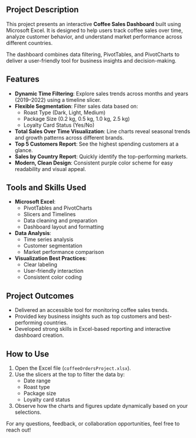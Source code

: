 
## Project Description
This project presents an interactive **Coffee Sales Dashboard** built using Microsoft Excel. It is designed to help users track coffee sales over time, analyze customer behavior, and understand market performance across different countries.

The dashboard combines data filtering, PivotTables, and PivotCharts to deliver a user-friendly tool for business insights and decision-making.

## Features
- **Dynamic Time Filtering**: Explore sales trends across months and years (2019–2022) using a timeline slicer.
- **Flexible Segmentation**: Filter sales data based on:
  - Roast Type (Dark, Light, Medium)
  - Package Size (0.2 kg, 0.5 kg, 1.0 kg, 2.5 kg)
  - Loyalty Card Status (Yes/No)
- **Total Sales Over Time Visualization**: Line charts reveal seasonal trends and growth patterns across different brands.
- **Top 5 Customers Report**: See the highest spending customers at a glance.
- **Sales by Country Report**: Quickly identify the top-performing markets.
- **Modern, Clean Design**: Consistent purple color scheme for easy readability and visual appeal.

## Tools and Skills Used
- **Microsoft Excel**:
  - PivotTables and PivotCharts
  - Slicers and Timelines
  - Data cleaning and preparation
  - Dashboard layout and formatting
- **Data Analysis**:
  - Time series analysis
  - Customer segmentation
  - Market performance comparison
- **Visualization Best Practices**:
  - Clear labeling
  - User-friendly interaction
  - Consistent color coding

## Project Outcomes
- Delivered an accessible tool for monitoring coffee sales trends.
- Provided key business insights such as top customers and best-performing countries.
- Developed strong skills in Excel-based reporting and interactive dashboard creation.

## How to Use
1. Open the Excel file (`coffeeOrdersProject.xlsx`).
2. Use the slicers at the top to filter the data by:
   - Date range
   - Roast type
   - Package size
   - Loyalty card status
3. Observe how the charts and figures update dynamically based on your selections.

For any questions, feedback, or collaboration opportunities, feel free to reach out!

